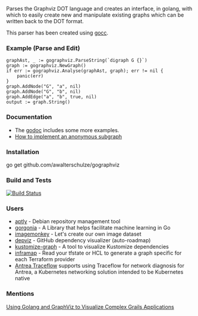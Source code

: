 Parses the Graphviz DOT language and creates an interface, in golang, with which to easily create new and manipulate existing graphs which can be written back to the DOT format.

This parser has been created using [gocc](http://code.google.com/p/gocc).

### Example (Parse and Edit) ###

```
graphAst, _ := gographviz.ParseString(`digraph G {}`)
graph := gographviz.NewGraph()
if err := gographviz.Analyse(graphAst, graph); err != nil {
    panic(err)
}
graph.AddNode("G", "a", nil)
graph.AddNode("G", "b", nil)
graph.AddEdge("a", "b", true, nil)
output := graph.String()
```

### Documentation ###

  - The [godoc](https://godoc.org/github.com/awalterschulze/gographviz) includes some more examples.
  - [How to implement an anonymous subgraph](https://github.com/awalterschulze/gographviz/issues/59)

### Installation ###
go get github.com/awalterschulze/gographviz

### Build and Tests ###

[![Build Status](https://github.com/awalterschulze/gographviz/workflows/build/badge.svg)](https://github.com/awalterschulze/gographviz/actions)


### Users ###

  - [aptly](https://github.com/smira/aptly) - Debian repository management tool
  - [gorgonia](https://github.com/chewxy/gorgonia) - A Library that helps facilitate machine learning in Go
  - [imagemonkey](https://imagemonkey.io/graph?editor=true) - Let's create our own image dataset
  - [depviz](https://github.com/moul/depviz) - GitHub dependency visualizer (auto-roadmap)
  - [kustomize-graph](https://github.com/jpreese/kustomize-graph) - A tool to visualize Kustomize dependencies
  - [inframap](https://github.com/cycloidio/inframap) - Read your tfstate or HCL to generate a graph specific for each Terraform provider
  - [Antrea Traceflow](https://github.com/vmware-tanzu/antrea/blob/master/docs/traceflow-guide.md) supports using Traceflow for network diagnosis for Antrea, a Kubernetes networking solution intended to be Kubernetes native

### Mentions ###

[Using Golang and GraphViz to Visualize Complex Grails Applications](http://ilikeorangutans.github.io/2014/05/03/using-golang-and-graphviz-to-visualize-complex-grails-applications/)
